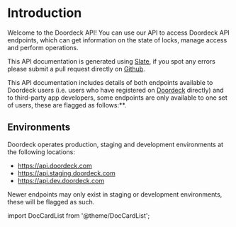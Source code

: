 # Introduction

Welcome to the Doordeck API! You can use our API to access Doordeck API endpoints,
which can get information on the state of locks, manage access and perform operations.

This API documentation is generated using [Slate](https://github.com/slatedocs/slate),
if you spot any errors please submit a pull request directly on [Github](https://github.com/doordeck/docs/).

This API documentation includes details of both endpoints available to Doordeck users (i.e. users who have registered
on [Doordeck](https://app.doordeck.com) directly) and to third-party app developers, some endpoints are only available
to one set of users, these are flagged as follows:**.

## Environments

Doordeck operates production, staging and development environments at the following locations:

 - https://api.doordeck.com
 - https://api.staging.doordeck.com
 - https://api.dev.doordeck.com

Newer endpoints may only exist in staging or development environments, these will be flagged as such.
 
import DocCardList from '@theme/DocCardList';

<DocCardList />
